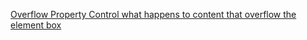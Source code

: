 [Overflow Property Control what happens to content that overflow the element box](https://youtu.be/-G-zic_LS0A?si=PsvpKafOcN4W4Jhl&t=28067)